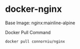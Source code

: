 # docker-nginx

Base Image: nginx:mainline-alpine

Docker Pull Command

```bash
docker pull connorniu/nginx
```